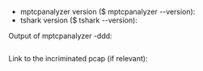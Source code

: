 * mptcpanalyzer version ($ mptcpanalyzer --version):
* tshark version ($ tshark --version):

Output of mptcpanalyzer -ddd:
```
```


Link to the incriminated pcap (if relevant):
